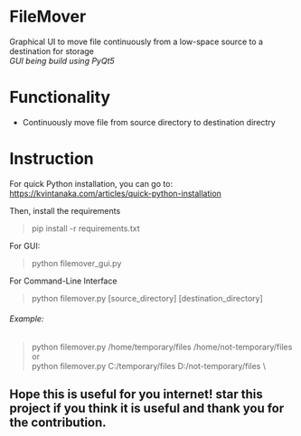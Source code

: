 # FileMover
Graphical UI to move file continuously from a low-space source to a destination for storage 
 \
*GUI being build using PyQt5*

# Functionality
* Continuously move file from source directory to destination directry

# Instruction
For quick Python installation, you can go to:
https://kvintanaka.com/articles/quick-python-installation

Then, install the requirements
> pip install -r requirements.txt

For GUI:
> python filemover_gui.py

For Command-Line Interface
> python filemover.py [source_directory] [destination_directory]
  
###### Example:
> python filemover.py /home/temporary/files /home/not-temporary/files \
or \
> python filemover.py C:/temporary/files D:/not-temporary/files \

## Hope this is useful for you internet! star this project if you think it is useful and thank you for the contribution.

